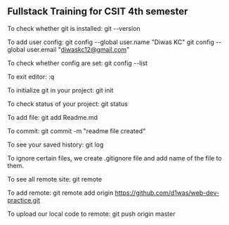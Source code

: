 ## Fullstack Training for CSIT 4th semester

To check whether git is installed: 
git --version

To add user config:
git config --global user.name "Diwas KC"
git config --global user.email "diwaskc12@gmail.com"

To check whether config are set:
git config --list

To exit editor:
:q

To initialize git in your project:
git init

To check status of your project:
git status

To add file:
git add Readme.md

To commit:
git commit -m "readme file created"

To see your saved history:
git log

To ignore certain files, we create .gitignore file and add name of the file to them.

To see all remote site:
git remote

To add remote:
git remote add origin https://github.com/d1was/web-dev-practice.git

To upload our local code to remote:
git push origin master



